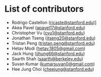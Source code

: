 # List of contributors

- Rodrigo Castellon (rjcaste@stanford.edu)]
- Akea Pavel (apavel17@stanford.edu)
- Christopher Vu (cvu1@stanford.edu)
- Jonathan Tseng (jtseng20@stanford.edu)
- Tristan Peng (tristan.peng@stanford.edu)
- Hetav Modi (hetav.1805@gmail.com)
- Jack Hung (jjhung66@stanford.edu)
- Saarth Shah (saarth@berkeley.edu)
- Suvan Kumar (kumarsuvan0@gmail.com)
- Hee Jung Choi (cheejung@stanford.edu)

